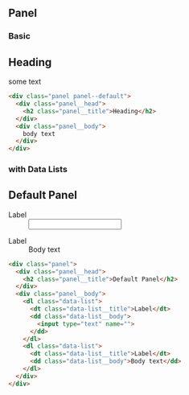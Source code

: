 <h2 id="panel">Panel</h2>

### Basic

<div class="docs-example">
  <div class="panel panel--default">
    <div class="panel__head">
      <h2 class="panel__title">Heading</h2>
    </div>
    <div class="panel__body">
      some text
    </div>
  </div>
</div>

```html
<div class="panel panel--default">
  <div class="panel__head">
    <h2 class="panel__title">Heading</h2>
  </div>
  <div class="panel__body">
    body text
  </div>
</div>
```

### with Data Lists

<div class="docs-example">
  <div class="panel">
    <div class="panel__head">
      <h2 class="panel__title">Default Panel</h2>
    </div>
    <div class="panel__body">
      <dl class="data-list">
        <dt class="data-list__title">Label</dt>
        <dd class="data-list__body">
          <input type="text" name="">
        </dd>
      </dl>
      <dl class="data-list">
        <dt class="data-list__title">Label</dt>
        <dd class="data-list__body">Body text</dd>
      </dl>
    </div>
  </div>
</div>

```html
<div class="panel">
  <div class="panel__head">
    <h2 class="panel__title">Default Panel</h2>
  </div>
  <div class="panel__body">
    <dl class="data-list">
      <dt class="data-list__title">Label</dt>
      <dd class="data-list__body">
        <input type="text" name="">
      </dd>
    </dl>
    <dl class="data-list">
      <dt class="data-list__title">Label</dt>
      <dd class="data-list__body">Body text</dd>
    </dl>
  </div>
</div>
```
